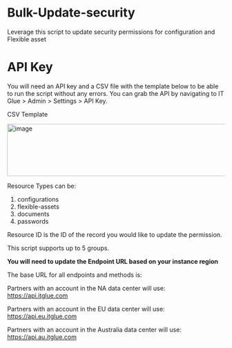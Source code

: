 # Bulk-Update-security
Leverage this script to update security permissions for configuration and Flexible asset

# API Key

You will need an API key and a CSV file with the template below to be able to run the script without any errors. You can grab the API by navigating to IT Glue > Admin > Settings > API Key.

CSV Template

<img width="658" height="121" alt="image" src="https://github.com/user-attachments/assets/ea6edfbf-5616-4c8b-8d6b-12b932bb1aa9" />

Resource Types can be:

1. configurations
2. flexible-assets
3. documents
4. passwords

Resource ID is the ID of the record you would like to update the permission.

This script supports up to 5 groups.

**You will need to update the Endpoint URL based on your instance region**

The base URL for all endpoints and methods is:

Partners with an account in the NA data center will use:
https://api.itglue.com

Partners with an account in the EU data center will use:
https://api.eu.itglue.com

Partners with an account in the Australia data center will use:
https://api.au.itglue.com
